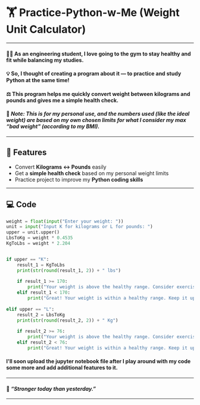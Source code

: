 # 🏋️ Practice-Python-w-Me (Weight Unit Calculator)

--- 

#### 👨‍🎓 As an engineering student, I love going to the gym to stay healthy and fit while balancing my studies.  
#### 💡 So, I thought of creating a program about it — to practice and study Python at the same time!  
#### ⚖️ This program helps me quickly convert weight between kilograms and pounds and gives me a simple health check.

#### 📝 *Note: This is for my personal use, and the numbers used (like the ideal weight) are based on my own chosen limits for what I consider my max “bad weight" (according to my BMI).*

---

## 🚀 Features
- Convert **Kilograms ↔ Pounds** easily  
- Get a **simple health check** based on my personal weight limits  
- Practice project to improve my **Python coding skills**  

---

## 💻 Code
```python
weight = float(input("Enter your weight: "))
unit = input("Input K for kilograms or L for pounds: ")
upper = unit.upper()
LbsToKg = weight * 0.4535
KgToLbs = weight * 2.204


if upper == "K":
    result_1 = KgToLbs
    print(str(round(result_1, 2)) + " lbs")
    
    if result_1 >= 170:
        print("Your weight is above the healthy range. Consider exercising and maintaining a balanced diet.")
    elif result_1 < 170:
        print("Great! Your weight is within a healthy range. Keep it up!")
        
elif upper == "L":
    result_2 = LbsToKg
    print(str(round(result_2, 2)) + " Kg")
    
    if result_2 >= 76:
        print("Your weight is above the healthy range. Consider exercising and maintaining a balanced diet.")
    elif result_2 < 76:
        print("Great! Your weight is within a healthy range. Keep it up!")

```
#### I'll soon upload the jupyter notebook file after I play around with my code some more and add additional features to it.

---

#### 💪 *“Stronger today than yesterday.”*

---

